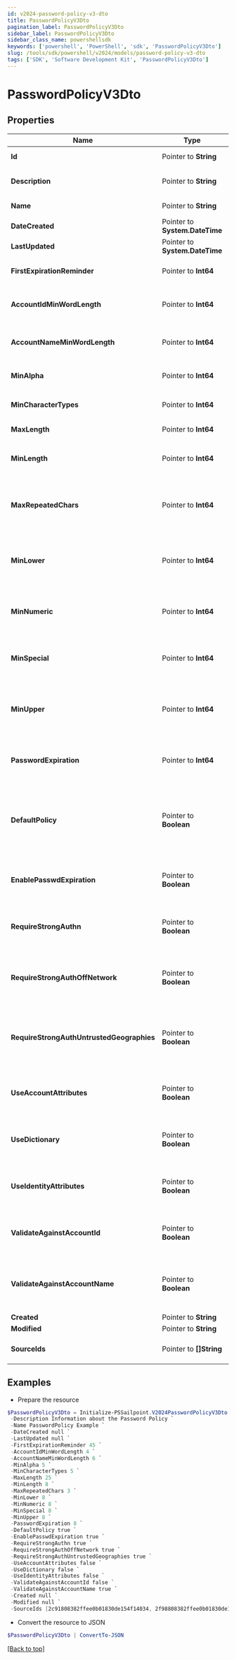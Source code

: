 ```yaml
---
id: v2024-password-policy-v3-dto
title: PasswordPolicyV3Dto
pagination_label: PasswordPolicyV3Dto
sidebar_label: PasswordPolicyV3Dto
sidebar_class_name: powershellsdk
keywords: ['powershell', 'PowerShell', 'sdk', 'PasswordPolicyV3Dto'] 
slug: /tools/sdk/powershell/v2024/models/password-policy-v3-dto
tags: ['SDK', 'Software Development Kit', 'PasswordPolicyV3Dto']
---
```



# PasswordPolicyV3Dto

## Properties

Name | Type | Description | Notes
------------ | ------------- | ------------- | -------------
**Id** |  Pointer to **String** | The password policy Id. | [optional] 
**Description** |  Pointer to **String** | Description for current password policy. | [optional] 
**Name** |  Pointer to **String** | The name of the password policy. | [optional] 
**DateCreated** |  Pointer to **System.DateTime** | Date the Password Policy was created. | [optional] 
**LastUpdated** |  Pointer to **System.DateTime** | Date the Password Policy was updated. | [optional] 
**FirstExpirationReminder** |  Pointer to **Int64** | The number of days before expiration remaninder. | [optional] 
**AccountIdMinWordLength** |  Pointer to **Int64** | The minimun length of account Id. By default is equals to -1. | [optional] 
**AccountNameMinWordLength** |  Pointer to **Int64** | The minimun length of account name. By default is equals to -1. | [optional] 
**MinAlpha** |  Pointer to **Int64** | Maximum alpha. By default is equals to 0. | [optional] 
**MinCharacterTypes** |  Pointer to **Int64** | MinCharacterTypes. By default is equals to -1. | [optional] 
**MaxLength** |  Pointer to **Int64** | Maximum length of the password. | [optional] 
**MinLength** |  Pointer to **Int64** | Minimum length of the password. By default is equals to 0. | [optional] 
**MaxRepeatedChars** |  Pointer to **Int64** | Maximum repetition of the same character in the password. By default is equals to -1. | [optional] 
**MinLower** |  Pointer to **Int64** | Minimum amount of lower case character in the password. By default is equals to 0. | [optional] 
**MinNumeric** |  Pointer to **Int64** | Minimum amount of numeric characters in the password. By default is equals to 0. | [optional] 
**MinSpecial** |  Pointer to **Int64** | Minimum amount of special symbols in the password. By default is equals to 0. | [optional] 
**MinUpper** |  Pointer to **Int64** | Minimum amount of upper case symbols in the password. By default is equals to 0. | [optional] 
**PasswordExpiration** |  Pointer to **Int64** | Number of days before current password expires. By default is equals to 90. | [optional] 
**DefaultPolicy** |  Pointer to **Boolean** | Defines whether this policy is default or not. Default policy is created automatically when an org is setup. This field is false by default. | [optional] [default to $false]
**EnablePasswdExpiration** |  Pointer to **Boolean** | Defines whether this policy is enabled to expire or not. This field is false by default. | [optional] [default to $false]
**RequireStrongAuthn** |  Pointer to **Boolean** | Defines whether this policy require strong Auth or not. This field is false by default. | [optional] [default to $false]
**RequireStrongAuthOffNetwork** |  Pointer to **Boolean** | Defines whether this policy require strong Auth of network or not. This field is false by default. | [optional] [default to $false]
**RequireStrongAuthUntrustedGeographies** |  Pointer to **Boolean** | Defines whether this policy require strong Auth for untrusted geographies. This field is false by default. | [optional] [default to $false]
**UseAccountAttributes** |  Pointer to **Boolean** | Defines whether this policy uses account attributes or not. This field is false by default. | [optional] [default to $false]
**UseDictionary** |  Pointer to **Boolean** | Defines whether this policy uses dictionary or not. This field is false by default. | [optional] [default to $false]
**UseIdentityAttributes** |  Pointer to **Boolean** | Defines whether this policy uses identity attributes or not. This field is false by default. | [optional] [default to $false]
**ValidateAgainstAccountId** |  Pointer to **Boolean** | Defines whether this policy validate against account id or not. This field is false by default. | [optional] [default to $false]
**ValidateAgainstAccountName** |  Pointer to **Boolean** | Defines whether this policy validate against account name or not. This field is false by default. | [optional] [default to $false]
**Created** |  Pointer to **String** |  | [optional] 
**Modified** |  Pointer to **String** |  | [optional] 
**SourceIds** |  Pointer to **[]String** | List of sources IDs managed by this password policy. | [optional] 

## Examples

- Prepare the resource
```powershell
$PasswordPolicyV3Dto = Initialize-PSSailpoint.V2024PasswordPolicyV3Dto  -Id 2c91808e7d976f3b017d9f5ceae440c8 `
 -Description Information about the Password Policy `
 -Name PasswordPolicy Example `
 -DateCreated null `
 -LastUpdated null `
 -FirstExpirationReminder 45 `
 -AccountIdMinWordLength 4 `
 -AccountNameMinWordLength 6 `
 -MinAlpha 5 `
 -MinCharacterTypes 5 `
 -MaxLength 25 `
 -MinLength 8 `
 -MaxRepeatedChars 3 `
 -MinLower 8 `
 -MinNumeric 8 `
 -MinSpecial 8 `
 -MinUpper 8 `
 -PasswordExpiration 8 `
 -DefaultPolicy true `
 -EnablePasswdExpiration true `
 -RequireStrongAuthn true `
 -RequireStrongAuthOffNetwork true `
 -RequireStrongAuthUntrustedGeographies true `
 -UseAccountAttributes false `
 -UseDictionary false `
 -UseIdentityAttributes false `
 -ValidateAgainstAccountId false `
 -ValidateAgainstAccountName true `
 -Created null `
 -Modified null `
 -SourceIds [2c91808382ffee0b01830de154f14034, 2f98808382ffee0b01830de154f12134]
```

- Convert the resource to JSON
```powershell
$PasswordPolicyV3Dto | ConvertTo-JSON
```


[[Back to top]](#) 

